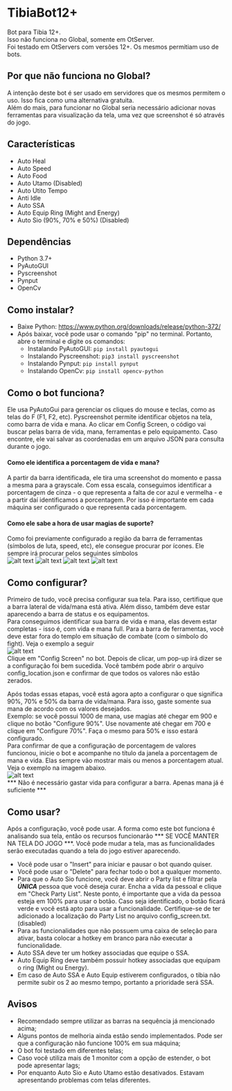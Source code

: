 # TibiaBot12+
Bot para Tibia 12+. <br>
Isso não funciona no Global, somente em OtServer. <br>
Foi testado em OtServers com versões 12+. Os mesmos permitiam uso de bots.<br>

## Por que não funciona no Global?
A intenção deste bot é ser usado em servidores que os mesmos permitem o uso. Isso fica como uma alternativa gratuita.<br>
Além do mais, para funcionar no Global seria necessário adicionar novas ferramentas para visualização da tela, uma vez que screenshot é só através do jogo.
## Características
- Auto Heal 
- Auto Speed
- Auto Food
- Auto Utamo (Disabled)
- Auto Utito Tempo
- Anti Idle
- Auto SSA
- Auto Equip Ring (Might and Energy)
- Auto Sio (90%, 70% e 50%) (Disabled)

## Dependências
- Python 3.7+
- PyAutoGUI
- Pyscreenshot
- Pynput
- OpenCv
## Como instalar?
- Baixe Python: https://www.python.org/downloads/release/python-372/
- Após baixar, você pode usar o comando "pip" no terminal. Portanto, abre o terminal e digite os comandos:
    - Instalando PyAutoGUI: ```pip install pyautogui```
    - Instalando Pyscreenshot: ```pip3 install pyscreenshot```
    - Instalando Pynput: ```pip install pynput```
    - Instalando OpenCv: ```pip install opencv-python```
## Como o bot funciona?
 Ele usa PyAutoGui para gerenciar os cliques do mouse e teclas, como as telas do F (F1, F2, etc). Pyscreenshot permite identificar objetos na tela, como barra de vida e mana. 
 Ao clicar em Config Screen, o código vai buscar pelas barra de vida, mana, ferramentas e pelo equipamento. Caso encontre, ele vai salvar as coordenadas em um arquivo JSON para consulta durante o jogo.

 #### Como ele identifica a porcentagem de vida e mana?
 A partir da barra identificada, ele tira uma screenshot do momento e passa a mesma para a grayscale. Com essa escala, conseguimos identificar a porcentagem de cinza - o que representa a falta de cor azul e vermelha - e a partir daí identificamos a porcentagem.
 Por isso é importante em cada máquina ser configurado o que representa cada porcentagem.

 #### Como ele sabe a hora de usar magias de suporte?
 Como foi previamente configurado a região da barra de ferramentas (símbolos de luta, speed, etc), ele consegue procurar por ícones.
 Ele sempre irá procurar pelos seguintes símbolos<br>
 ![alt text](https://github.com/leoee/bot_for_tibia12.01/blob/master/src/images/speed.png)
 ![alt text](https://github.com/leoee/bot_for_tibia12.01/blob/master/src/images/food.png)
 ![alt text](https://github.com/leoee/bot_for_tibia12.01/blob/master/src/images/utito.jpeg)
 ![alt text](https://github.com/leoee/bot_for_tibia12.01/blob/master/src/images/utamo.png)
## Como configurar?
Primeiro de tudo, você precisa configurar sua tela. Para isso, certifique que a barra lateral de vida/mana está ativa. Além disso, também deve estar aparecendo a barra de status e os equipamentos.<br>
Para conseguimos identificar sua barra de vida e mana, elas devem estar completas - isso é, com vida e mana full. Para a barra de ferramentas, você deve estar fora do templo em situação de combate (com o símbolo do fight). Veja o exemplo a seguir<br>
![alt text](https://github.com/leoee/bot_for_tibia12.01/blob/master/src/images/exampleRD.png)<br>
Clique em "Config Screen" no bot. Depois de clicar, um pop-up irá dizer se a configuração foi bem sucedida. Você também pode abrir o arquivo config_location.json e confirmar de que todos os valores não estão zerados.<br> 


Após todas essas etapas, você está agora apto a configurar o que significa 90%, 70% e 50% da barra de vida/mana. Para isso, gaste somente sua mana de acordo com os valores desejados.<br>
Exemplo: se você possui 1000 de mana, use magias até chegar em 900 e clique no botão "Configure 90%". Use novamente até chegar em 700 e clique em "Configure 70%". Faça o mesmo para 50% e isso estará configurado.<br>
Para confirmar de que a configuração de porcentagem de valores funcionou, inicie o bot e acompanhe no título da janela a porcentagem de mana e vida. Elas sempre vão mostrar mais ou menos a porcentagem atual. Veja o exemplo na imagem abaixo.<br>
![alt text](https://github.com/leoee/bot_for_tibia12.01/blob/master/src/images/titleRD.png)<br>
*** Não é necessário gastar vida para configurar a barra. Apenas mana já é suficiente ***

## Como usar?
Após a configuração, você pode usar. A forma como este bot funciona é analisando sua tela, então os recursos funcionarão *** SE VOCÊ MANTER NA TELA DO JOGO ***. Você pode mudar a tela, mas as funcionalidades serão executadas quando a tela do jogo estiver aparecendo.

- Você pode usar o "Insert" para iniciar e pausar o bot quando quiser.
- Você pode usar o "Delete" para fechar todo o bot a qualquer momento.
- Para que o Auto Sio funcione, você deve abrir o Party list e filtrar pela ***ÚNICA*** pessoa que você deseja curar. Encha a vida da pessoal e clique em "Check Party List". Neste ponto, é importante que a vida da pessoa esteja em 100% para usar o botão. Caso seja identificado, o botão ficará verde e você está apto para usar a funcionalidade. Certifique-se de ter adicionado a localização do Party List no arquivo config_screen.txt. (disabled)
- Para as funcionalidades que não possuem uma caixa de seleção para ativar, basta colocar a hotkey em branco para não executar a funcionalidade.
- Auto SSA deve ter um hotkey associadas que equipe o SSA.
- Auto Equip Ring deve também possuir hotkey associadas que equipam o ring (Might ou Energy).
- Em caso de Auto SSA e Auto Equip estiverem configurados, o tibia não permite subir os 2 ao mesmo tempo, portanto a prioridade será SSA.

## Avisos
- Recomendado sempre utilizar as barras na sequência já mencionado acima;
- Alguns pontos de melhoria ainda estão sendo implementados. Pode ser que a configuração não funcione 100% em sua máquina;
- O bot foi testado em diferentes telas;
- Caso você utiliza mais de 1 monitor com a opção de estender, o bot pode apresentar lags;
- Por enquanto Auto Sio e Auto Utamo estão desativados. Estavam apresentando problemas com telas diferentes.
